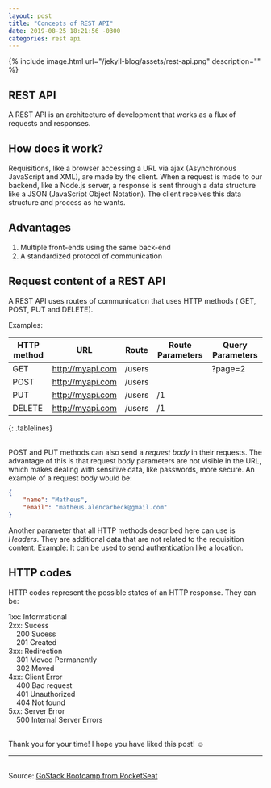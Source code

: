 ```yaml
---
layout: post
title: "Concepts of REST API"
date: 2019-08-25 18:21:56 -0300
categories: rest api
---
```


{% include image.html url="/jekyll-blog/assets/rest-api.png" description="" %}

<style>
.tablelines table, .tablelines td, .tablelines th {
        border: 1px solid black;
        }
</style>

## REST API

A REST API is an architecture of development that works as a flux of requests and responses.

## How does it work?

Requisitions, like a browser accessing a URL via ajax (Asynchronous JavaScript and XML), are made by the client. When a request is made to our backend, like a Node.js server, a response is sent through a data structure like a JSON (JavaScript Object Notation). The client receives this data structure and process as he wants.

## Advantages

<ol>
<li> Multiple front-ends using the same back-end </li>
<li> A standardized protocol of communication </li>
</ol>

## Request content of a REST API

A REST API uses routes of communication that uses HTTP methods ( GET, POST, PUT and DELETE).

Examples:

| HTTP method | URL              | Route   | Route Parameters | Query Parameters |
| ----------- | -----------------| ------- | ---------------- | ---------------- |
| GET         | http://myapi.com | /users  |                  |   ?page=2        |
| POST        | http://myapi.com | /users  |                  |                  |
| PUT         | http://myapi.com | /users  |       /1         |                  |
| DELETE      | http://myapi.com | /users  |       /1         |                  |
{: .tablelines}

<br>POST and PUT methods can also send a *request body* in their requests. The advantage of this is that request body parameters are not visible in the URL, which makes dealing with sensitive data, like passwords, more secure. An example of a request body would be:
```json
{
    "name": "Matheus",
    "email": "matheus.alencarbeck@gmail.com"
}
```
Another parameter that all HTTP methods described here can use is *Headers*. They are additional data that are not related to the requisition content. Example: It can be used to send authentication like a location.

## HTTP codes

HTTP codes represent the possible states of an HTTP response. They can be:  
  
1xx: Informational  
2xx: Sucess  
&nbsp;&nbsp;&nbsp;&nbsp;200 Sucess  
&nbsp;&nbsp;&nbsp;&nbsp;201 Created  
3xx: Redirection  
&nbsp;&nbsp;&nbsp;&nbsp;301 Moved Permanently  
&nbsp;&nbsp;&nbsp;&nbsp;302 Moved  
4xx: Client Error  
&nbsp;&nbsp;&nbsp;&nbsp;400 Bad request  
&nbsp;&nbsp;&nbsp;&nbsp;401 Unauthorized  
&nbsp;&nbsp;&nbsp;&nbsp;404 Not found  
5xx: Server Error  
&nbsp;&nbsp;&nbsp;&nbsp;500 Internal Server Errors  

<br>Thank you for your time! I hope you have liked this post! :relaxed:

***   
<br>Source: [GoStack Bootcamp from RocketSeat][rocketseat]  


[rocketseat]: https://rocketseat.com.br/
